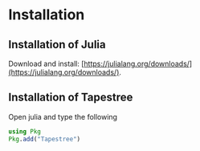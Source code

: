 # Installation

## Installation of Julia

Download and install: [https://julialang.org/downloads/](https://julialang.org/downloads/).

## Installation of Tapestree

Open julia and type the following
```julia
using Pkg
Pkg.add("Tapestree")
```